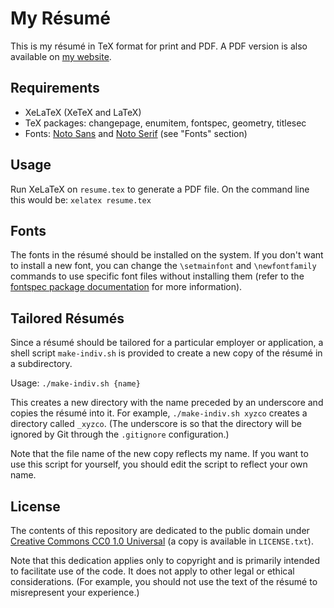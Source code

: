 # My Résumé

This is my résumé in TeX format for print and PDF. A PDF version is also available on [my website](https://objectboxpc.name/resume/).

## Requirements

* XeLaTeX (XeTeX and LaTeX)
* TeX packages: changepage, enumitem, fontspec, geometry, titlesec
* Fonts: [Noto Sans](https://fonts.google.com/noto/specimen/Noto+Sans) and [Noto Serif](https://fonts.google.com/noto/specimen/Noto+Serif) (see "Fonts" section)

## Usage

Run XeLaTeX on `resume.tex` to generate a PDF file. On the command line this would be: `xelatex resume.tex`

## Fonts

The fonts in the résumé should be installed on the system. If you don't want to install a new font, you can change the `\setmainfont` and `\newfontfamily` commands to use specific font files without installing them (refer to the [fontspec package documentation](https://ctan.org/pkg/fontspec) for more information).

## Tailored Résumés

Since a résumé should be tailored for a particular employer or application, a shell script `make-indiv.sh` is provided to create a new copy of the résumé in a subdirectory.

Usage: `./make-indiv.sh {name}`

This creates a new directory with the name preceded by an underscore and copies the résumé into it. For example, `./make-indiv.sh xyzco` creates a directory called `_xyzco`. (The underscore is so that the directory will be ignored by Git through the `.gitignore` configuration.)

Note that the file name of the new copy reflects my name. If you want to use this script for yourself, you should edit the script to reflect your own name.

## License

The contents of this repository are dedicated to the public domain under [Creative Commons CC0 1.0 Universal](https://creativecommons.org/publicdomain/zero/1.0/) (a copy is available in `LICENSE.txt`).

Note that this dedication applies only to copyright and is primarily intended to facilitate use of the code. It does not apply to other legal or ethical considerations. (For example, you should not use the text of the résumé to misrepresent your experience.)